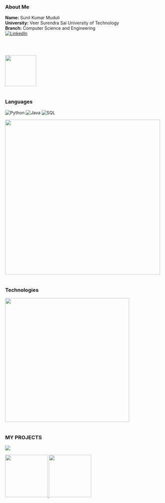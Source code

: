 <!--- ------------------------------------------------------------------------------------------------------------------------------------------------------ -->
<!--- -- Gifs for README --------------------------------------------------------------------------------------------------------------------------------- -->
<!--- ------------------------------------------------------------------------------------------------------------------------------------------------------ -->






### About Me
**Name:** Sunil Kumar Muduli  
**University:** Veer Surendra Sai University of Technology  
**Branch:** Computer Science and Engineering  
[![LinkedIn](https://img.shields.io/badge/-LinkedIn-0A66C2?style=flat&logo=linkedin&logoColor=white)](https://www.linkedin.com/in/sunil-kumar-muduli/)

<br><br>

<img src="https://user-images.githubusercontent.com/74038190/212284087-bbe7e430-757e-4901-90bf-4cd2ce3e1852.gif" width="100">
<br><br>

### Languages

![Python](https://img.shields.io/badge/-Python-000?&logo=Python)
![Java](https://img.shields.io/badge/-Java-000?&logo=Java&logoColor=007396)
![SQL](https://img.shields.io/badge/-SQL-000?&logo=MySQL)

<img src="https://user-images.githubusercontent.com/74038190/212284115-f47cd8ff-2ffb-4b04-b5bf-4d1c14c0247f.gif" width="500">
<br><br>

### Technologies



<img src="https://user-images.githubusercontent.com/74038190/212744287-14f66c13-5458-40dc-9244-8ff533fc8f4a.gif" width="400">
<br><br>

### MY PROJECTS

[![](https://img.shields.io/badge/-🦠%20COVID‑19%20Dashboard-000)](https://github.com/adamalston/COVID-19-Dashboard)

<a href="https://github.com/sunilvxe">
    <img height="137px" src="https://github-readme-stats.vercel.app/api?username=sunilvxe&hide_title=true&hide_border=true&show_icons=true&include_all_commits=true&count_private=true&line_height=21&text_color=000&icon_color=000&bg_color=0,ea6161,ffc64d,fffc4d,52fa5a&theme=graywhite" />
    <img height="137px" src="https://github-readme-stats.vercel.app/api/top-langs/?username=sunilvxe&hide=html&hide_title=true&hide_border=true&layout=compact&langs_count=6&text_color=000&icon_color=fff&bg_color=0,52fa5a,4dfcff,c64dff&theme=graywhite" />
</a>

